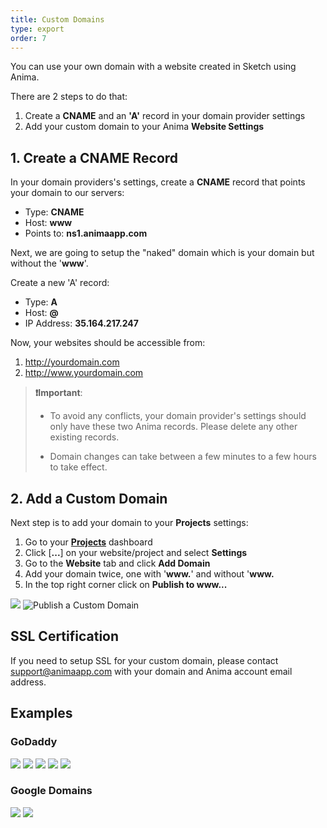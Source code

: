 ```yaml
---
title: Custom Domains
type: export
order: 7
---
```


You can use your own domain with a website created in Sketch using Anima.

There are 2 steps to do that:

1.  Create a **CNAME** and an **'A'** record in your domain provider settings
2.  Add your custom domain to your Anima **Website Settings**


## 1. Create a CNAME Record

In your domain providers's settings, create a **CNAME** record that points your domain to our servers:

* Type: **CNAME**
* Host: **www**
* Points to: **ns1.animaapp.com**

Next, we are going to setup the "naked" domain which is your domain but without the '**www**'.

Create a new 'A' record:

* Type: **A**
* Host: **@**
* IP Address: **35.164.217.247**


Now, your websites should be accessible from:

1. http://yourdomain.com
2. http://www.yourdomain.com


>**❗️Important**:
>
>- To avoid any conflicts, your domain provider's settings should only have these two Anima records. Please delete any other existing records.
>
>- Domain changes can take between a few minutes to a few hours to take effect.

## 2. Add a Custom Domain

Next step is to add your domain to your **Projects** settings:

1. Go to your [**Projects**](projects.animaapp.com) dashboard
2. Click [**...**] on your website/project and select **Settings**
3. Go to the **Website** tab and click **Add Domain**
4. Add your domain twice, one with '**www.**' and without '**www.**
5. In the top right corner click on **Publish to www...**

![](http://f.cl.ly/items/3b0B2Y342x1U2l1p163P/Custom%20domain.gif)
![Publish a Custom Domain](http://f.cl.ly/items/2R2O1D3W2S130b093m0W/Publish%20to%20Custom%20Domain2x.png)

## SSL Certification

If you need to setup SSL for your custom domain, please contact support@animaapp.com with your domain and Anima account email address.


## Examples

### GoDaddy

![](http://f.cl.ly/items/3k0q3M0A2O2c2a2Y361p/GoDaddy%201x2.png)
![](http://f.cl.ly/items/2R0s0S1S3A2v2K2Z341b/GoDaddy%202x2.png)
![](http://f.cl.ly/items/0O3O0F1v130s2J1D1Y1a/GoDaddy%203x2.png)
![](http://f.cl.ly/items/3m301m3F0J0m3d3X0Y3t/GoDaddy%204x2.png)
![](http://f.cl.ly/items/1I0E0x1z331v2h350K1V/GoDaddy%205x2.png)

### Google Domains

![](http://f.cl.ly/items/1N3P1G1Q0g1k1A2z473y/Google%20Domains%2012x.png)
![](http://f.cl.ly/items/0y012p2j3H3l3x0a1t0p/Google%20Domains%2022x.png)
